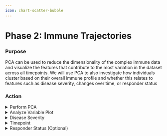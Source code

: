 ```yaml
---
icon: chart-scatter-bubble
---
```


# Phase 2: Immune Trajectories

### Purpose

PCA can be used to reduce the dimensionality of the complex immune data and visualize the features that contribute to the most variation in the dataset across all timepoints. We will use PCA to also investigate how individuals cluster based on their overall immune profile and whether this relates to features such as disease severity, changes over time, or responder status&#x20;

### Action

<details>

<summary>Perform PCA</summary>

1. Navigate to PCA analysis by going to **Discovery -> Start -> PCA analysis**&#x20;

<figure><img src="../../.gitbook/assets/Screenshot 2025-05-14 080523.png" alt=""><figcaption></figcaption></figure>

2. Select all relevant columns on which to perform PCA. This can be achieved in two ways:&#x20;
   1. Selecting desired columns in the <kbd>Columns</kbd> tab. For this example, we will choose all numerical immunological assay columns (e.g. e.g., `pseudoNA Abs`, `ADCD`, `ADMP`, `ADNKA`, `B cells elispot`, `S-IgA`, `S-IgG1`…, `N-IgG`, Proliferation assays, T cell ELISpots, MSD assays etc.)&#x20;
   2. Removing undesired columns in the E<kbd>xclude Columns</kbd> tab. For this example, since we want to keep all numerical immunological assays, we will remove `Donor ID`, `Timepoint`, `Days pso`, `Responder`, demographics (`Age`, `Sex`), clinical symptom columns

<figure><img src="../../.gitbook/assets/Screenshot 2025-05-14 082628.png" alt=""><figcaption></figcaption></figure>

{% hint style="warning" %}
You **cannot** use categorical variables to perform PCA&#x20;
{% endhint %}

3. Perform **preprocessing** of the features. This is essential for PCA

<figure><img src="../../.gitbook/assets/image (1).png" alt=""><figcaption></figcaption></figure>

Choose `center` and `scale` to perform z-score normalization on the data&#x20;

Choose a method for addressing the missing values. There are two options: **a)** **`medianimpute`** (replaces NA with median of the feature data, might be acceptable for visualization) and **b)** `Remove NA` toggle (if imputation is undesirable, but this reduces data considerably)&#x20;

<figure><img src="../../.gitbook/assets/Screenshot 2025-05-14 083940.png" alt=""><figcaption></figcaption></figure>

4. Choose a **grouping variable.** This will determine how to color the PCA plot and clusters, and is vital for interpreting immune trajectories&#x20;

To choose a grouping variable, go to PCA Settings (below Preprocessing Options)&#x20;

<figure><img src="../../.gitbook/assets/Screenshot 2025-05-14 084250 (1).png" alt=""><figcaption></figcaption></figure>

For this dataset, we will be grouping the variables based on `Disease severity`, `Timepoint` and optionally `Responder` variables. The plots and analysis using these grouping variables can be seen [below](phase-2-immune-trajectories.md#pca-plots-and-analysis-based-on-grouping-variables).

</details>

<details>

<summary>Analyze Variable Plot</summary>

<figure><img src="../../.gitbook/assets/CP_PCA variables plot.png" alt=""><figcaption></figcaption></figure>



</details>

<details>

<summary>Disease Severity </summary>

<figure><img src="../../.gitbook/assets/CP_disease_PCA indiv grouped plot.png" alt=""><figcaption></figcaption></figure>

<figure><img src="../../.gitbook/assets/CP_disease_PCA indiv biplot (1).png" alt=""><figcaption></figcaption></figure>



</details>

<details>

<summary>Timepoint</summary>



<figure><img src="../../.gitbook/assets/CP_timepoint_PCA indiv grouped plot.png" alt=""><figcaption></figcaption></figure>

<figure><img src="../../.gitbook/assets/CP_timepoint_PCA indiv biplot (2).png" alt=""><figcaption></figcaption></figure>

</details>

<details>

<summary>Responder Status (Optional)</summary>



<figure><img src="../../.gitbook/assets/CP_responder_PCA indiv grouped plot.png" alt=""><figcaption></figcaption></figure>

<figure><img src="../../.gitbook/assets/CP_responder_PCA indiv biplot (1).png" alt=""><figcaption></figcaption></figure>

</details>
